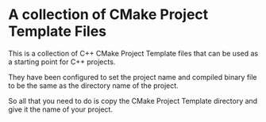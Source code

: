 # A collection of CMake Project Template Files
This is a collection of C++ CMake Project Template files that can be used as a starting point for C++ projects.

They have been configured to set the project name and compiled binary file to be the same as the directory name of the project.

So all that you need to do is copy the CMake Project Template directory and give it the name of your project.
